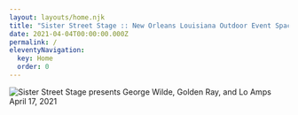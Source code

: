 ```yaml
---
layout: layouts/home.njk
title: "Sister Street Stage :: New Orleans Louisiana Outdoor Event Space"
date: 2021-04-04T00:00:00.000Z
permalink: /
eleventyNavigation:
  key: Home
  order: 0
---
```


![Sister Street Stage presents George Wilde, Golden Ray, and Lo Amps April 17, 2021](/static/img/SisterStreetStage-Apr-17-2025.jpg "Sister Street Stage presents George Wilde, Golden Ray, and Lo Amps Sunday April 25, 2021")
